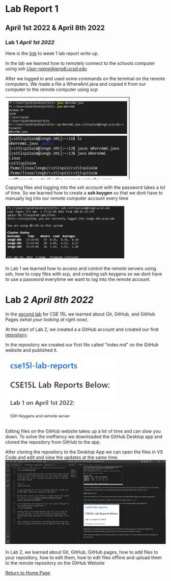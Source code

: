 # Lab Report 1
## April 1st 2022 & April 8th 2022
### ****Lab 1** *April 1st 2022***

Here is the [link](https://docs.google.com/document/d/17jT1E99qHO9q5prd-BPDhzNqIDCAVYAtavVzt3bCg10/edit#heading=h.4o1hnbkz6val) to week 1 lab report write up.

In the lab we learned how to remotely connect to the schools computer using ssh *User-name@ieng6.ucsd.edu*

After we logged in and used some commands on the terminal on the remote computers. We made a file a WhereAmI.java and copied it from our computer to the remote computer using *scp* 

![Image](labreport1.PNG)

Copying files and logging into the ssh account with the password takes a lot of time. So we learned how to create a **ssh keygen** so that we dont have to manually log into our remote computer account every time

![Image](sshkeyLab.PNG)

In Lab 1 we learned how to access and control the remote servers using ssh, how to copy files with scp, and creating ssh keygens so we dont have to use a password everytime we want to log into the remote account.

# ****Lab 2** *April 8th 2022***

In the [second lab](https://docs.google.com/document/d/1Nw6gdehL-BzqjeVV1jzi_Ni4cdpx2uquLztLGTdzUdU/edit#heading=h.49e6dmnl0l3f) for CSE 15L we learned about Git, GitHub, and GitHub Pages *(what your looking at right now)*.

At the start of Lab 2, we created a a GitHub account and created our first [repository](https://github.com/Kevin-Jakiel/cse15l-lab-reports/tree/main).

In the repository we created our first file called "index.md" on the GitHub website and published it.

![Image](lab2.PNG)

Editing files on the GitHub website takes up a lot of time and can slow you down. To solve the ineffiency we downloaded the GitHub Desktop app and cloned the repository from GitHub to the app.

After cloning the repository to the Desktop App we can open the files in VS Code and edit and view the updates at the same time.
![Image](lab2VsCode.PNG)

In Lab 2, we learned about Git, GitHub, GitHub pages, how to add files to your repository, how to edit them, how to edit files offline and upload them to the remote repository on the GitHub Website

[Return to Home Page](index.html)
